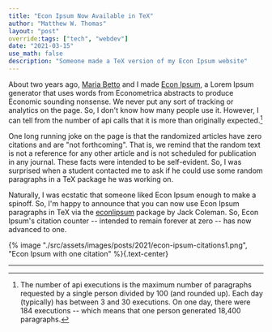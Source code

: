 ```yaml
---
title: "Econ Ipsum Now Available in TeX"
author: "Matthew W. Thomas"
layout: "post"
override:tags: ["tech", "webdev"]
date: "2021-03-15"
use_math: false
description: "Someone made a TeX version of my Econ Ipsum website"
---
```


About two years ago, [Maria Betto](https://mariabetto.com) and I made [Econ Ipsum](https://ipsum.mwt.me), a Lorem Ipsum generator that uses words from Econometrica abstracts to produce Economic sounding nonsense. We never put any sort of tracking or analytics on the page. So, I don't know how many people use it. However, I can tell from the number of api calls that it is more than originally expected.[^1]

One long running joke on the page is that the randomized articles have zero citations and are "not forthcoming". That is, we remind that the random text is not a reference for any other article and is not scheduled for publication in any journal. These facts were intended to be self-evident. So, I was surprised when a student contacted me to ask if he could use some random paragraphs in a TeX package he was working on.

Naturally, I was ecstatic that someone liked Econ Ipsum enough to make a spinoff. So, I'm happy to announce that you can now use Econ Ipsum paragraphs in TeX via the [econlipsum](https://ctan.org/pkg/econlipsum) package by Jack Coleman. So, Econ Ipsum's citation counter -- intended to remain forever at zero -- has now advanced to one.

{% image "./src/assets/images/posts/2021/econ-ipsum-citations1.png", "Econ Ipsum with one citation" %}{.text-center}

---

[^1]: The number of api executions is the maximum number of paragraphs requested by a single person divided by 100 (and rounded up). Each day (typically) has between 3 and 30 executions. On one day, there were 184 executions -- which means that one person generated 18,400 paragraphs.
